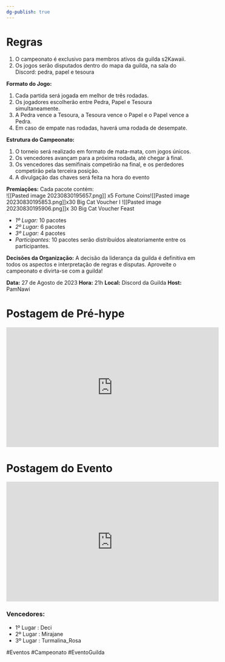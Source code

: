 ```yaml
---
dg-publish: true
---
```

# Regras
   1. O campeonato é exclusivo para membros ativos da guilda s2Kawaii.
   2. Os jogos serão disputados dentro do mapa da guilda, na sala do Discord: pedra, papel e tesoura

__Formato do Jogo:__
   1. Cada partida será jogada em melhor de três rodadas.
   2. Os jogadores escolherão entre Pedra, Papel e Tesoura simultaneamente.
   3. A Pedra vence a Tesoura, a Tesoura vence o Papel e o Papel vence a Pedra.
   4. Em caso de empate nas rodadas, haverá uma rodada de desempate.

__Estrutura do Campeonato:__
   1. O torneio será realizado em formato de mata-mata, com jogos únicos.
   2. Os vencedores avançam para a próxima rodada, até chegar à final.
   3. Os vencedores das semifinais competirão na final, e os perdedores competirão pela terceira posição.
   4. A divulgação das chaves será feita na hora do evento

__Premiações:__
Cada pacote contém:  
![[Pasted image 20230830195657.png]] x5  Fortune Coins![[Pasted image 20230830195853.png]]x30 Big Cat Voucher I
![[Pasted image 20230830195906.png]]x 30 Big Cat Voucher Feast

-  _1º Lugar:_ 10 pacotes
-  _2º Lugar:_ 6 pacotes
-  _3º Lugar:_ 4 pacotes
-  _Participantes:_ 10 pacotes serão distribuídos aleatoriamente entre os participantes.

__Decisões da Organização:__
A decisão da liderança da guilda é definitiva em todos os aspectos e interpretação de regras e disputas. Aproveite o campeonato e divirta-se com a guilda!

__Data:__ 27 de Agosto de 2023
__Hora:__ 21h
__Local:__ Discord da Guilda
__Host:__ PamNawi

# Postagem de Pré-hype
<iframe width="560" height="315" src="https://www.youtube.com/embed/imZGP89SGxs?si=SNezC8-DLp7mRQ_g" title="YouTube video player" frameborder="0" allow="accelerometer; autoplay; clipboard-write; encrypted-media; gyroscope; picture-in-picture; web-share" allowfullscreen></iframe>

# Postagem do Evento
<iframe width="560" height="315" src="https://www.youtube.com/embed/Pt3IchNUrGU?si=7ZG_U63YzNhUMENZ" title="YouTube video player" frameborder="0" allow="accelerometer; autoplay; clipboard-write; encrypted-media; gyroscope; picture-in-picture; web-share" allowfullscreen></iframe>

### Vencedores:
- 1º Lugar : Deci
- 2º Lugar : Mirajane
- 3º Lugar : Turmalina_Rosa



#Eventos #Campeonato #EventoGuilda